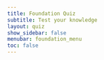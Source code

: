 ```yaml
---
title: Foundation Quiz 
subtitle: Test your knowledge
layout: quiz
show_sidebar: false
menubar: foundation_menu
toc: false
---
```


